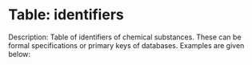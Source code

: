 # Table: identifiers

Description: Table of identifiers of chemical substances. These can be formal specifications
or primary keys of databases.  Examples are given below:


